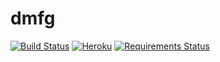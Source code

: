 # dmfg

[![Build Status](https://travis-ci.org/tigwyk/dmfg.svg?branch=master)](https://travis-ci.org/tigwyk/dmfg)
[![Heroku](https://heroku-badge.herokuapp.com/?app=sheltered-taiga-4486&style=flat)](http://sheltered-taiga-4486.herokuapp.com)
[![Requirements Status](https://requires.io/github/tigwyk/dmfg/requirements.svg?branch=master)](https://requires.io/github/tigwyk/dmfg/requirements/?branch=master)